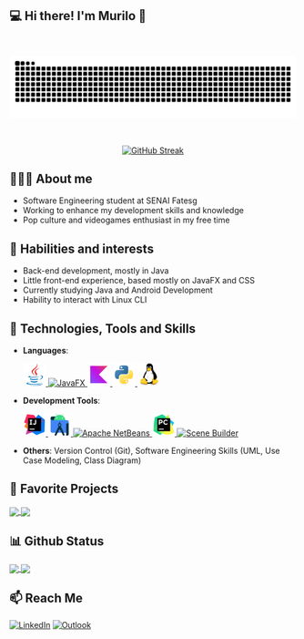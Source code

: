 ## 💻 Hi there! I'm Murilo 👋
<br>
<p align="center">
 <img src="https://raw.githubusercontent.com/muriloonunes/muriloonunes/output/snake.svg" alt="Snake animation" />
</p>
<br>
<p align="center">
 <a href="https://git.io/streak-stats" align="center">
  <img src="https://github-readme-streak-stats.herokuapp.com?user=muriloonunes&theme=chartreuse-dark&border_radius=5&card_height=200" alt="GitHub Streak" />
 </a>
</p>

## 🙋🏽‍♂️ About me
 - Software Engineering student at SENAI Fatesg
 - Working to enhance my development skills and knowledge
 - Pop culture and videogames enthusiast in my free time

## 🚀 Habilities and interests
 - Back-end development, mostly in Java
 - Little front-end experience, based mostly on JavaFX and CSS
 - Currently studying Java and Android Development
 - Hability to interact with Linux CLI

## 🔧 Technologies, Tools and Skills
- **Languages**:
  <p align="center-left">
  <a href="https://www.java.com" target="_blank" rel="noreferrer">
    <img src="https://raw.githubusercontent.com/devicons/devicon/master/icons/java/java-original.svg" alt="Java" width="40" height="40"/>
  </a>
    <a href="https://openjfx.io/" target="_blank" rel="noreferrer">
    <img src="https://upload.wikimedia.org/wikipedia/commons/3/30/JavaFX_text_logo.png" alt="JavaFX" width="40" height="40"/>
  </a>
      <a href="https://https://kotlinlang.org/" target="_blank" rel="noreferrer">
    <img src="https://raw.githubusercontent.com/devicons/devicon/refs/heads/master/icons/kotlin/kotlin-original.svg" alt="Kotlin" width="40" height="40"/>
  </a>
    <a href="https://www.python.org" target="_blank" rel="noreferrer">
    <img src="https://raw.githubusercontent.com/devicons/devicon/master/icons/python/python-original.svg" alt="Python" width="40" height="40"/>
  </a>
    <a href="https://www.linux.org/" target="_blank" rel="noreferrer">
    <img src="https://raw.githubusercontent.com/devicons/devicon/master/icons/linux/linux-original.svg" alt="Linux" width="40" height="40"/>
  </a>
  </p>
- **Development Tools**:
  <p align="center-left">
    <a href="https://www.jetbrains.com/idea/" target="_blank" rel="noreferrer">
    <img src="https://raw.githubusercontent.com/devicons/devicon/refs/heads/master/icons/intellij/intellij-original.svg" alt="IntelliJ IDEA" width="40" height="40"/>
  </a>
    <a href="https://developer.android.com/studio?hl=pt-br" target="_blank" rel="noreferrer">
    <img src="https://raw.githubusercontent.com/devicons/devicon/refs/heads/master/icons/androidstudio/androidstudio-original.svg" alt="Android Studio" width="40" height="40"/>
  </a>
    <a href="https://netbeans.apache.org/front/main/index.html" target="_blank" rel="noreferrer">
    <img src="https://upload.wikimedia.org/wikipedia/commons/9/98/Apache_NetBeans_Logo.svg" alt="Apache NetBeans" width="40" height="40"/>
  </a>
     <a href="https://www.jetbrains.com/pycharm/" target="_blank" rel="noreferrer">
    <img src="https://raw.githubusercontent.com/devicons/devicon/refs/heads/master/icons/pycharm/pycharm-original.svg" alt="PyCharm" width="40" height="40"/>
  </a>
    <a href="https://gluonhq.com/products/scene-builder/" target="_blank" rel="noreferrer">
    <img src="https://user-images.githubusercontent.com/22895992/97350961-6f34fc00-1891-11eb-94b3-a1613097159f.png" alt="Scene Builder" width="40" height="40"/>
  </a>
  </p>
- **Others**: Version Control (Git), Software Engineering Skills (UML, Use Case Modeling, Class Diagram)

## 📂 Favorite Projects
<a href="https://github.com/muriloonunes/Calculadora-Java">
  <img align="center" src="https://github-readme-stats.vercel.app/api/pin?username=muriloonunes&repo=Calculadora-Java&locale=en&theme=blue_navy&card_width=500&title_color=7cf800" />
</a>
<a href="https://github.com/muriloonunes/RockPaperScissors">
  <img align="center" src="https://github-readme-stats.vercel.app/api/pin?username=muriloonunes&repo=RockPaperScissors&locale=en&theme=blue_navy&title_color=7cf800" />
</a>

## 📊 Github Status
<a href="https://github.com/muriloonunes/">
  <img height=200 align="center" src="https://github-readme-stats.vercel.app/api?username=muriloonunes&show_icons=true&locale=en&theme=blue_navy&title_color=7cf800&card_width=220" />
</a>
<a href="https://github.com/muriloonunes?tab=repositories">
  <img height=200 align="center" src="https://github-readme-stats.vercel.app/api/top-langs?username=muriloonunes&show_icons=true&layout=compact&locale=en&theme=blue_navy&title_color=7cf800&card_width=320" />
</a>
<!--
<table alignment="center-left">
  <tr>
    <td align="center-left">
      <img src="" alt="muriloonunes languages" width=500/>
    </td>
    <td align="center-left">
      <img src="" alt="muriloonunes github stats" width=500/>
    </td>
  </tr>
</table>
-->

## 📫 Reach Me
[![LinkedIn](https://img.shields.io/badge/LinkedIn-0077B5?style=for-the-badge&logo=linkedin&logoColor=white)](https://www.linkedin.com/in/murilo-nuness/)
[![Outlook](https://img.shields.io/badge/Outlook-0078D4?style=for-the-badge&logo=microsoft-outlook&logoColor=white)](mailto:murilo_no@outlook.com)
